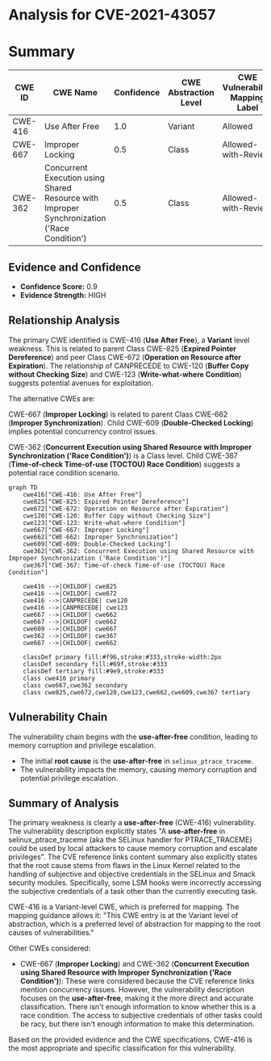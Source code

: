 # Analysis for CVE-2021-43057

# Summary
| CWE ID | CWE Name | Confidence | CWE Abstraction Level | CWE Vulnerability Mapping Label | CWE-Vulnerability Mapping Notes |
|---|---|---|---|---|---|
| CWE-416 | Use After Free | 1.0 | Variant | Allowed | Primary CWE |
| CWE-667 | Improper Locking | 0.5 | Class | Allowed-with-Review | Secondary Candidate |
| CWE-362 | Concurrent Execution using Shared Resource with Improper Synchronization ('Race Condition') | 0.5 | Class | Allowed-with-Review | Secondary Candidate |

## Evidence and Confidence

*   **Confidence Score:** 0.9
*   **Evidence Strength:** HIGH

## Relationship Analysis
The primary CWE identified is CWE-416 (**Use After Free**), a **Variant** level weakness. This is related to parent Class CWE-825 (**Expired Pointer Dereference**) and peer Class CWE-672 (**Operation on Resource after Expiration**). The relationship of CANPRECEDE to CWE-120 (**Buffer Copy without Checking Size**) and CWE-123 (**Write-what-where Condition**) suggests potential avenues for exploitation.

The alternative CWEs are:

CWE-667 (**Improper Locking**) is related to parent Class CWE-662 (**Improper Synchronization**). Child CWE-609 (**Double-Checked Locking**) implies potential concurrency control issues.

CWE-362 (**Concurrent Execution using Shared Resource with Improper Synchronization ('Race Condition')**) is a Class level. Child CWE-367 (**Time-of-check Time-of-use (TOCTOU) Race Condition**) suggests a potential race condition scenario.

```mermaid
graph TD
    cwe416["CWE-416: Use After Free"]
    cwe825["CWE-825: Expired Pointer Dereference"]
    cwe672["CWE-672: Operation on Resource after Expiration"]
    cwe120["CWE-120: Buffer Copy without Checking Size"]
    cwe123["CWE-123: Write-what-where Condition"]
    cwe667["CWE-667: Improper Locking"]
    cwe662["CWE-662: Improper Synchronization"]
    cwe609["CWE-609: Double-Checked Locking"]
    cwe362["CWE-362: Concurrent Execution using Shared Resource with Improper Synchronization ('Race Condition')"]
    cwe367["CWE-367: Time-of-check Time-of-use (TOCTOU) Race Condition"]
    
    cwe416 -->|CHILDOF| cwe825
    cwe416 -->|CHILDOF| cwe672
    cwe416 -->|CANPRECEDE| cwe120
    cwe416 -->|CANPRECEDE| cwe123
    cwe667 -->|CHILDOF| cwe662
    cwe667 -->|CHILDOF| cwe662
    cwe609 -->|CHILDOF| cwe667
    cwe362 -->|CHILDOF| cwe367
    cwe667 -->|CHILDOF| cwe662
    
    classDef primary fill:#f96,stroke:#333,stroke-width:2px
    classDef secondary fill:#69f,stroke:#333
    classDef tertiary fill:#9e9,stroke:#333
    class cwe416 primary
    class cwe667,cwe362 secondary
    class cwe825,cwe672,cwe120,cwe123,cwe662,cwe609,cwe367 tertiary
```

## Vulnerability Chain
The vulnerability chain begins with the **use-after-free** condition, leading to memory corruption and privilege escalation.
  - The initial **root cause** is the **use-after-free** in `selinux_ptrace_traceme`.
  - The vulnerability impacts the memory, causing memory corruption and potential privilege escalation.

## Summary of Analysis
The primary weakness is clearly a **use-after-free** (CWE-416) vulnerability. The vulnerability description explicitly states "A **use-after-free** in selinux_ptrace_traceme (aka the SELinux handler for PTRACE_TRACEME) could be used by local attackers to cause memory corruption and escalate privileges". The CVE reference links content summary also explicitly states that the root cause stems from flaws in the Linux Kernel related to the handling of subjective and objective credentials in the SELinux and Smack security modules. Specifically, some LSM hooks were incorrectly accessing the subjective credentials of a task other than the currently executing task.

CWE-416 is a Variant-level CWE, which is preferred for mapping. The mapping guidance allows it: "This CWE entry is at the Variant level of abstraction, which is a preferred level of abstraction for mapping to the root causes of vulnerabilities."

Other CWEs considered:

*   CWE-667 (**Improper Locking**) and CWE-362 (**Concurrent Execution using Shared Resource with Improper Synchronization ('Race Condition')**): These were considered because the CVE reference links mention concurrency issues. However, the vulnerability description focuses on the **use-after-free**, making it the more direct and accurate classification. There isn't enough information to know whether this is a race condition. The access to subjective credentials of other tasks could be racy, but there isn't enough information to make this determination.

Based on the provided evidence and the CWE specifications, CWE-416 is the most appropriate and specific classification for this vulnerability.